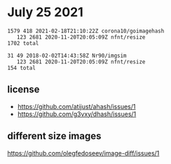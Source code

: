 # July 25 2021

~~~
1579 418 2021-02-18T21:10:22Z corona10/goimagehash
   123 2681 2020-11-20T20:05:09Z nfnt/resize
1702 total

31 49 2018-02-02T14:43:58Z Nr90/imgsim
   123 2681 2020-11-20T20:05:09Z nfnt/resize
154 total
~~~

## license

- https://github.com/atijust/ahash/issues/1
- https://github.com/g3vxy/dhash/issues/1

## different size images

https://github.com/olegfedoseev/image-diff/issues/1
